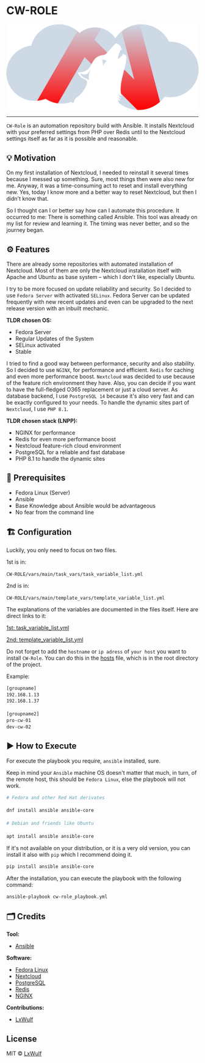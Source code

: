 # CW-ROLE

![logo](docs/src/logo_cw_role_optimized.svg)

---

`CW-Role` is an automation repository build with Ansible. It
installs Nextcloud with your preferred settings from PHP over
Redis until to the Nextcloud settings itself as far as it is
possible and reasonable.

## 💡 Motivation

On my first installation of Nextcloud, I needed to reinstall
it several times because I messed up something. Sure, most
things then were also new for me. Anyway, it was a
time-consuming act to reset and install everything new. Yes,
today I know more and a better way to reset Nextcloud, but
then I didn't know that.

So I thought can I or better say how can I automate this
procedure. It occurred to me: There is something called
Ansible. This tool was already on my list for review and
learning it. The timing was never better, and so the journey
began.

## ⚙️ Features

There are already some repositories with automated
installation of Nextcloud. Most of them are only the Nextcloud
installation itself with Apache and Ubuntu as base system –
which I don't like, especially Ubuntu.

I try to be more focused on update reliability and security.
So I decided to use `Fedora Server` with activated `SELinux`.
Fedora Server can be updated frequently with new recent
updates and even can be upgraded to the next release version
with an inbuilt mechanic.

**TLDR chosen OS:**

- Fedora Server
- Regular Updates of the System
- SELinux activated
- Stable

I tried to find a good way between performance, security and
also stability. So I decided to use `NGINX`, for performance
and efficient. `Redis` for caching and even more performance
boost. `Nextcloud` was decided to use because of the feature
rich environment they have. Also, you can decide if you want
to have the full-fledged O365 replacement or just a cloud
server.
As database backend, I use `PostgreSQL 14` because it's also very
fast and can be exactly configured to your needs. To handle
the dynamic sites part of `Nextcloud`, I use `PHP 8.1`.

**TLDR chosen stack (LNPP):**

- NGINX for performance
- Redis for even more performance boost
- Nextcloud feature-rich cloud environment
- PostgreSQL for a reliable and fast database
- PHP 8.1 to handle the dynamic sites

## 🧰 Prerequisites

- Fedora Linux (Server)
- Ansible
- Base Knowledge about Ansible would be advantageous
- No fear from the command line

## 🏗️ Configuration

Luckily, you only need to focus on two files.

1st is in:

`CW-ROLE/vars/main/task_vars/task_variable_list.yml`

2nd is in:

`CW-ROLE/vars/main/template_vars/template_variable_list.yml`

The explanations of the variables are documented in the files
itself. Here are direct links to it:

[1st: task_variable_list.yml](CW-ROLE/vars/main/task_vars/task_variable_list.yml)

[2nd: template_variable_list.yml](CW-ROLE/vars/main/task_vars/task_variable_list.yml)

Do not forget to add the `hostname` or `ip adress` of
`your host` you want to install `CW-Role`. You can do this in the [hosts](hosts) file, which is in the root directory of the project.

Example:

```bash
[groupname]
192.168.1.13
192.168.1.37

[groupname2]
pro-cw-01
dev-cw-02
```

## ▶️ How to Execute

For execute the playbook you require, `ansible` installed, sure.

Keep in mind your `Ansible` machine OS doesn't matter that
much, in turn, of the remote host, this should be `Fedora
Linux`, else the playbook will not work.

```bash
# Fedora and other Red Hat derivates

dnf install ansible ansible-core

# Debian and friends like Ubuntu

apt install ansible ansible-core
```

If it's not available on your distribution, or it is a very old
version, you can install it also with `pip` which I recommend doing it.

```bash
pip install ansible ansible-core
```

After the installation, you can execute the playbook with the
following command:

```bash
ansible-playbook cw-role_playbook.yml
```

## 🗂️ Credits

**Tool:**

- [Ansible](https://github.com/ansible/ansible)

**Software:**

- [Fedora Linux](https://getfedora.org/)
- [Nextcloud](https://github.com/nextcloud/server)
- [PostgreSQL](https://www.postgresql.org/)
- [Redis](https://redis.io/)
- [NGINX](https://www.nginx.com/)

**Contributions:**

- [LxWulf](https://github.com/lxwulf)

## License

MIT © [LxWulf](https://github.com/lxwulf)
